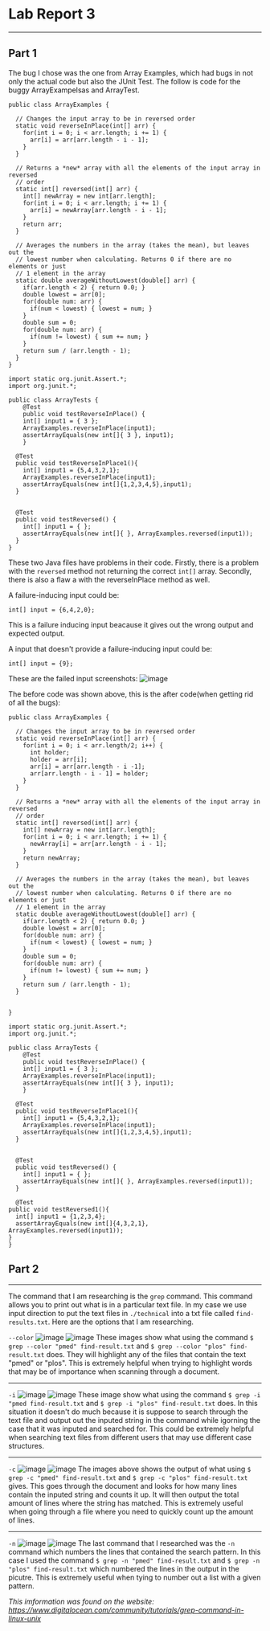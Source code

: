 # Lab Report 3
---

## Part 1
The bug I chose was the one from Array Examples, which had bugs in not only the actual code but also the JUnit Test. The follow is code for the buggy ArrayExampelsas and ArrayTest.

```
public class ArrayExamples {

  // Changes the input array to be in reversed order
  static void reverseInPlace(int[] arr) {
    for(int i = 0; i < arr.length; i += 1) {
      arr[i] = arr[arr.length - i - 1];
    }
  }

  // Returns a *new* array with all the elements of the input array in reversed
  // order
  static int[] reversed(int[] arr) {
    int[] newArray = new int[arr.length];
    for(int i = 0; i < arr.length; i += 1) {
      arr[i] = newArray[arr.length - i - 1];
    }
    return arr;
  }

  // Averages the numbers in the array (takes the mean), but leaves out the
  // lowest number when calculating. Returns 0 if there are no elements or just
  // 1 element in the array
  static double averageWithoutLowest(double[] arr) {
    if(arr.length < 2) { return 0.0; }
    double lowest = arr[0];
    for(double num: arr) {
      if(num < lowest) { lowest = num; }
    }
    double sum = 0;
    for(double num: arr) {
      if(num != lowest) { sum += num; }
    }
    return sum / (arr.length - 1);
  }
}

```

```
import static org.junit.Assert.*;
import org.junit.*;

public class ArrayTests {
	@Test 
	public void testReverseInPlace() {
    int[] input1 = { 3 };
    ArrayExamples.reverseInPlace(input1);
    assertArrayEquals(new int[]{ 3 }, input1);
	}

  @Test
  public void testReverseInPlace1(){
    int[] input1 = {5,4,3,2,1};
    ArrayExamples.reverseInPlace(input1);
    assertArrayEquals(new int[]{1,2,3,4,5},input1);
  }


  @Test
  public void testReversed() {
    int[] input1 = { };
    assertArrayEquals(new int[]{ }, ArrayExamples.reversed(input1));
  }
}
```
These two Java files have problems in their code. Firstly, there is a problem with the `reversed` method not returning the correct `int[]` array. Secondly, there is also a flaw a with the reverseInPlace method as well.

A failure-inducing input could be: 
```
int[] input = {6,4,2,0};
```
This is a failure inducing input beacause it gives out the wrong output and expected output.

A input that doesn't provide a failure-inducing input could be:
```
int[] input = {9};
```
These are the failed input screenshots:
![image](failttest.png)

The before code was shown above, this is the after code(when getting rid of all the bugs):
```
public class ArrayExamples {

  // Changes the input array to be in reversed order
  static void reverseInPlace(int[] arr) {
    for(int i = 0; i < arr.length/2; i++) {
      int holder;
      holder = arr[i];
      arr[i] = arr[arr.length - i -1];
      arr[arr.length - i - 1] = holder;
    }
  }

  // Returns a *new* array with all the elements of the input array in reversed
  // order
  static int[] reversed(int[] arr) {
    int[] newArray = new int[arr.length];
    for(int i = 0; i < arr.length; i += 1) {
      newArray[i] = arr[arr.length - i - 1];
    }
    return newArray;
  }

  // Averages the numbers in the array (takes the mean), but leaves out the
  // lowest number when calculating. Returns 0 if there are no elements or just
  // 1 element in the array
  static double averageWithoutLowest(double[] arr) {
    if(arr.length < 2) { return 0.0; }
    double lowest = arr[0];
    for(double num: arr) {
      if(num < lowest) { lowest = num; }
    }
    double sum = 0;
    for(double num: arr) {
      if(num != lowest) { sum += num; }
    }
    return sum / (arr.length - 1);
  }


}
```

```
import static org.junit.Assert.*;
import org.junit.*;

public class ArrayTests {
	@Test 
	public void testReverseInPlace() {
    int[] input1 = { 3 };
    ArrayExamples.reverseInPlace(input1);
    assertArrayEquals(new int[]{ 3 }, input1);
	}

  @Test
  public void testReverseInPlace1(){
    int[] input1 = {5,4,3,2,1};
    ArrayExamples.reverseInPlace(input1);
    assertArrayEquals(new int[]{1,2,3,4,5},input1);
  }


  @Test
  public void testReversed() {
    int[] input1 = { };
    assertArrayEquals(new int[]{ }, ArrayExamples.reversed(input1));
  }

  @Test
public void testReversed1(){
  int[] input1 = {1,2,3,4};
  assertArrayEquals(new int[]{4,3,2,1}, ArrayExamples.reversed(input1));
}
}
```

## Part 2
---
The command that I am researching is the `grep` command. This command allows you to print out what is in a particular text file. In my case we use input direction to put the text files in `./technical` into a txt file called `find-results.txt`. Here are the options that I am researching.

`--color`
![image](color1.png)
![image](color2.png)
These images show what using the command `$ grep --color "pmed" find-result.txt` and `$ grep --color "plos" find-result.txt` does. They will highlight any of the files that contain the text "pmed" or "plos". This is extremely helpful when trying to highlight words that may be of importance when scanning through a document.

---
`-i`
![image](case1.png)
![image](case2.png)
These image show what using the command `$ grep -i "pmed find-result.txt` and `$ grep -i "plos" find-result.txt` does. In this situation it doesn't do much because it is suppose to search through the text file and output out the inputed string in the command while igorning the case that it was inputed and searched for. This could be extremely helpful when searching text files from different users that may use different case structures.

---
`-c`
![image](lines1.png)
![image](lines2.png)
The images above shows the output of what using `$ grep -c "pmed" find-result.txt` and `$ grep -c "plos" find-result.txt` gives. This goes through the document and looks for how many lines contain the inputed string and counts it up. It will then output the total amount of lines where the string has matched. This is extremely useful when going through a file where you need to quickly count up the amount of lines.

---
`-n`
![image](number1.png)
![image](number2.png)
The last command that I researched was the `-n` command which numbers the lines that contained the search pattern. In this case I used the command `$ grep -n "pmed" find-result.txt` and `$ grep -n "plos" find-result.txt` which numbered the lines in the output in the picutre. This is extremely useful when tying to number out a list with a given pattern.

*This imformation was found on the website: https://www.digitalocean.com/community/tutorials/grep-command-in-linux-unix*


